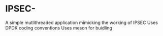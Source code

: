 # IPSEC-
A simple mutlithreaded application mimicking the working of IPSEC 
Uses DPDK coding conventions
Uses meson for buidling 
